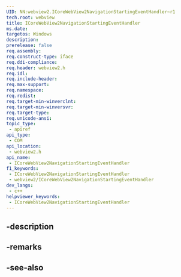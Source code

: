 ```yaml
---
UID: NN:webview2.ICoreWebView2NavigationStartingEventHandler~r1
tech.root: webview
title: ICoreWebView2NavigationStartingEventHandler
ms.date: 
targetos: Windows
description: 
prerelease: false
req.assembly: 
req.construct-type: iface
req.ddi-compliance: 
req.header: webview2.h
req.idl: 
req.include-header: 
req.max-support: 
req.namespace: 
req.redist: 
req.target-min-winverclnt: 
req.target-min-winversvr: 
req.target-type: 
req.unicode-ansi: 
topic_type:
 - apiref
api_type:
 - COM
api_location:
 - webview2.h
api_name:
 - ICoreWebView2NavigationStartingEventHandler
f1_keywords:
 - ICoreWebView2NavigationStartingEventHandler
 - webview2/ICoreWebView2NavigationStartingEventHandler
dev_langs:
 - c++
helpviewer_keywords:
 - ICoreWebView2NavigationStartingEventHandler
---
```


## -description

## -remarks

## -see-also

